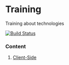# Training 

Training about technologies

[![Build Status](https://dev.azure.com/willyamalmeida-treinamentos/treinamento_clientside/_apis/build/status/willyamalmeida.training?branchName=master)](https://dev.azure.com/willyamalmeida-treinamentos/treinamento_clientside/_build/latest?definitionId=5&branchName=master)

### Content

 <!-- 1. [Trainings](https://willyamalmeida.github.io/training/en/index.html) -->

 <!-- 2. [Client-Side](https://willyamalmeida.github.io/training/en/client-side/index.html) -->

 1. [Client-Side](https://willyamalmeida.github.io/training/pt/client-side/index.html)
